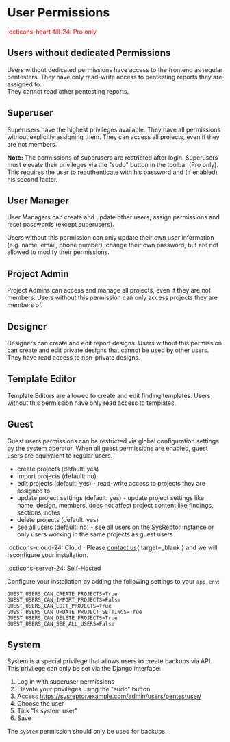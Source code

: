 # User Permissions
<span style="color:red;">:octicons-heart-fill-24: Pro only</span>

## Users without dedicated Permissions
Users without dedicated permissions have access to the frontend as regular pentesters. 
They have only read-write access to pentesting reports they are assigned to.  
They cannot read other pentesting reports.

## Superuser
Superusers have the highest privileges available.
They have all permissions without explicitly assigning them. They can access all projects, even if they are not members.

**Note:** The permissions of superusers are restricted after login. Superusers must elevate their privileges via the "sudo" button in the toolbar (Pro only). This requires the user to reauthenticate with his password and (if enabled) his second factor.

## User Manager
User Managers can create and update other users, assign permissions and reset passwords (except superusers).

Users without this permission can only update their own user information (e.g. name, email, phone number), change their own password, but are not allowed to modify their permissions.

## Project Admin
Project Admins can access and manage all projects, even if they are not members. Users without this permission can only access projects they are members of.

## Designer
Designers can create and edit report designs. Users without this permission can create and edit private designs that cannot be used by other users. They have read access to non-private designs.

## Template Editor
Template Editors are allowed to create and edit finding templates.
Users without this permission have only read access to templates.

## Guest
Guest users permissions can be restricted via global configuration settings by the system operator.
When all guest permissions are enabled, guest users are equivalent to regular users.

* create projects (default: yes)
* import projects (default: no)
* edit projects (default: yes) - read-write access to projects they are assigned to
* update project settings (default: yes) - update project settings like name, design, members, does not affect project content like findings, sections, notes
* delete projects (default: yes)
* see all users (default: no) - see all users on the SysReptor instance or only users working in the same projects as guest users

:octicons-cloud-24: Cloud · Please [contact us](../contact-us.md){ target=_blank } and we will reconfigure your installation.

:octicons-server-24: Self-Hosted

Configure your installation by adding the following settings to your `app.env`:
```
GUEST_USERS_CAN_CREATE_PROJECTS=True
GUEST_USERS_CAN_IMPORT_PROJECTS=False
GUEST_USERS_CAN_EDIT_PROJECTS=True
GUEST_USERS_CAN_UPDATE_PROJECT_SETTINGS=True
GUEST_USERS_CAN_DELETE_PROJECTS=True
GUEST_USERS_CAN_SEE_ALL_USERS=False
```

## System
System is a special privilege that allows users to create backups via API. This privilege can only be set via the Django interface:

1. Log in with superuser permissions
2. Elevate your privileges using the "sudo" button
3. Access https://sysreptor.example.com/admin/users/pentestuser/
4. Choose the user
5. Tick "Is system user"
6. Save

The `system` permission should only be used for backups.